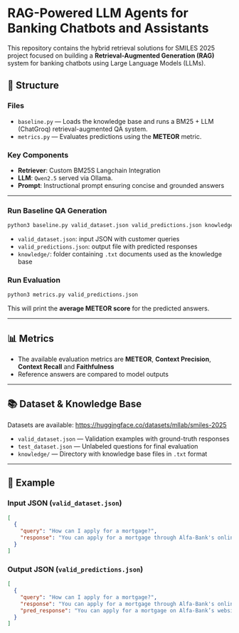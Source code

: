 # RAG-Powered LLM Agents for Banking Chatbots and Assistants

This repository contains the hybrid retrieval solutions for SMILES 2025 project focused on building a **Retrieval-Augmented Generation (RAG)** system for banking chatbots using Large Language Models (LLMs).



## 📁 Structure

### Files

- `baseline.py` — Loads the knowledge base and runs a BM25 + LLM (ChatGroq) retrieval-augmented QA system.
- `metrics.py` — Evaluates predictions using the **METEOR** metric.

### Key Components

- **Retriever**: Custom BM25S Langchain Integration
- **LLM**: `Qwen2.5` served via Ollama.
- **Prompt**: Instructional prompt ensuring concise and grounded answers

---

### Run Baseline QA Generation

```bash
python3 baseline.py valid_dataset.json valid_predictions.json knowledge/
```

- `valid_dataset.json`: input JSON with customer queries
- `valid_predictions.json`: output file with predicted responses
- `knowledge/`: folder containing `.txt` documents used as the knowledge base

### Run Evaluation

```bash
python3 metrics.py valid_predictions.json
```

This will print the **average METEOR score** for the predicted answers.

---

## 📊 Metrics

- The available evaluation metrics are **METEOR**, **Context Precision**, **Context Recall** and **Faithfulness**
- Reference answers are compared to model outputs

  
---

## 📚 Dataset & Knowledge Base

Datasets are available: https://huggingface.co/datasets/mllab/smiles-2025

- `valid_dataset.json` — Validation examples with ground-truth responses
- `test_dataset.json` — Unlabeled questions for final evaluation
- `knowledge/` — Directory with knowledge base files in `.txt` format

---

## 📎 Example

### Input JSON (`valid_dataset.json`)
```json
[
  {
    "query": "How can I apply for a mortgage?",
    "response": "You can apply for a mortgage through Alfa-Bank's online platform or by visiting a branch..."
  }
]
```

### Output JSON (`valid_predictions.json`)
```json
[
  {
    "query": "How can I apply for a mortgage?",
    "response": "You can apply for a mortgage through Alfa-Bank's online platform...",
    "pred_response": "You can apply for a mortgage on Alfa-Bank’s website or in a local branch."
  }
]
```

